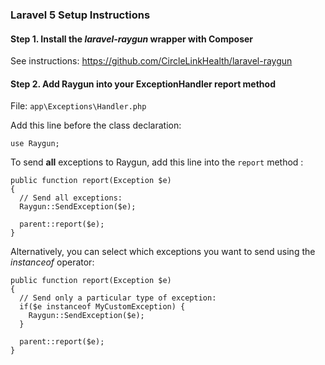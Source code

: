### Laravel 5 Setup Instructions

#### Step 1. Install the *laravel-raygun* wrapper with Composer

See instructions: https://github.com/CircleLinkHealth/laravel-raygun

#### Step 2. Add Raygun into your ExceptionHandler report method

File: `app\Exceptions\Handler.php`

Add this line before the class declaration:

```
use Raygun;
```

To send **all** exceptions to Raygun, add this line into the `report` method :

```
public function report(Exception $e)
{
  // Send all exceptions:
  Raygun::SendException($e);

  parent::report($e);
}
```

Alternatively, you can select which exceptions you want to send using the _instanceof_ operator:

```
public function report(Exception $e)
{
  // Send only a particular type of exception:
  if($e instanceof MyCustomException) {
    Raygun::SendException($e);
  }

  parent::report($e);
}
```
